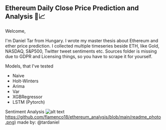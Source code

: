 ## Ethereum Daily Close Price Prediction and Analysis 🚀📈



Welcome,

I'm Daniel Tar from Hungary. I wrote my master thesis about Ethereum and ether price prediction. 
I collected multiple timeseries beside ETH, like Gold, NASDAQ, S&P500, Twitter tweet sentiments etc.
Sources folder is missing due to GDPR and Licensing things, so you have to scrape it for yourself. 

Models, that I've tested
- Naive
- Holt-Winters
- Arima
- Var
- XGBRegressor
- LSTM (Pytorch)

Sentiment Analysis
![alt text](https://github.com/flamenco18/ethereum_analysis/blob/main/readme_photo.png)https://github.com/flamenco18/ethereum_analysis/blob/main/readme_photo.png)
made by: @tardaniel
